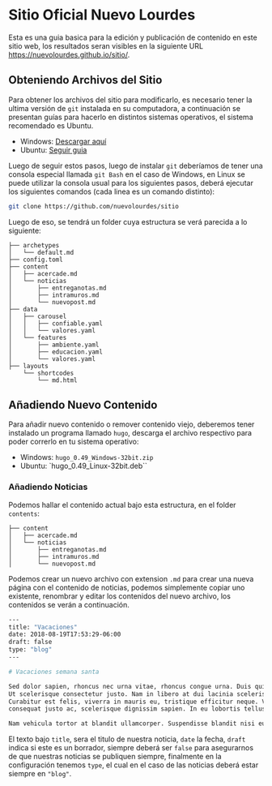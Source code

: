 # Sitio Oficial Nuevo Lourdes

Esta es una guia basica para la edición y publicación de contenido en este sitio web, los resultados seran visibles en la siguiente URL https://nuevolourdes.github.io/sitio/.

## Obteniendo Archivos del Sitio

Para obtener los archivos del sitio para modificarlo, es necesario tener la ultima versión de `git` instalada en su computadora, a continuación se presentan guías para hacerlo en distintos sistemas operativos, el sistema recomendado es Ubuntu.

* Windows: [Descargar aquí](https://git-scm.com/download/win)
* Ubuntu: [Seguir guia](https://git-scm.com/book/es/v1/Empezando-Instalando-Git#Instalando-en-Linux)

Luego de seguir estos pasos, luego de instalar `git` deberíamos de tener una consola especial llamada `git Bash` en el caso de Windows, en Linux se puede utilizar la consola usual para los siguientes pasos, deberá ejecutar los siguientes comandos (cada linea es un comando distinto):


``` bash
git clone https://github.com/nuevolourdes/sitio
```

Luego de eso, se tendrá un folder cuya estructura se verá parecida a lo siguiente:

``` 
├── archetypes
│   └── default.md
├── config.toml
├── content
│   ├── acercade.md
│   └── noticias
│       ├── entreganotas.md
│       ├── intramuros.md
│       └── nuevopost.md
├── data
│   ├── carousel
│   │   ├── confiable.yaml
│   │   └── valores.yaml
│   └── features
│       ├── ambiente.yaml
│       ├── educacion.yaml
│       └── valores.yaml
├── layouts
    └── shortcodes
        └── md.html
```

## Añadiendo Nuevo Contenido

Para añadir nuevo contenido o remover contenido viejo, deberemos tener instalado un programa llamado `hugo`, descarga el archivo respectivo para poder correrlo en tu sistema operativo:

* Windows: `hugo_0.49_Windows-32bit.zip`
* Ubuntu: `hugo_0.49_Linux-32bit.deb``

### Añadiendo Noticias

Podemos hallar el contenido actual bajo esta estructura, en el folder `contents`:

```
├── content
│   ├── acercade.md
│   └── noticias
│       ├── entreganotas.md
│       ├── intramuros.md
│       └── nuevopost.md
```

Podemos crear un nuevo archivo con extension `.md` para crear una nueva página con el contenido de noticias, podemos simplemente copiar uno existente, renombrar y editar los contenidos del nuevo archivo, los contenidos se verán a continuación.

``` bash
---
title: "Vacaciones"
date: 2018-08-19T17:53:29-06:00
draft: false
type: "blog"
---

# Vacaciones semana santa

Sed dolor sapien, rhoncus nec urna vitae, rhoncus congue urna. Duis quis vehicula massa. 
Ut scelerisque consectetur justo. Nam in libero at dui lacinia scelerisque molestie id eros. 
Curabitur est felis, viverra in mauris eu, tristique efficitur neque. Vestibulum lorem ex, consectetur 
consequat justo ac, scelerisque dignissim sapien. In eu lobortis tellus. 

Nam vehicula tortor at blandit ullamcorper. Suspendisse blandit nisi eu finibus blandit.
```

El texto bajo `title`, sera el titulo de nuestra noticia, `date` la fecha, `draft` indica si este es un borrador, siempre deberá ser `false` para asegurarnos de que nuestras noticias se publiquen siempre, finalmente en la configuración tenemos `type`, el cual en el caso de las noticias deberá estar siempre en `"blog"`.
